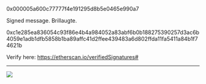 0x000005a600c77777f4e191295d8b5e0465e990a7

Signed message. Brillaugte.

0xc1e285ea836054c93f86e4b4a984052a83abf6b0b188275390257d3ac6b4059e1adb1dfb5858b1ba89affc41d2ffee439483a6d802ffda11fa5411a84b1f74621b

Verify here: https://etherscan.io/verifiedSignatures# 

---
[![](https://visitcount.itsvg.in/api?id=Brillaugte&icon=0&color=0)](https://visitcount.itsvg.in)

